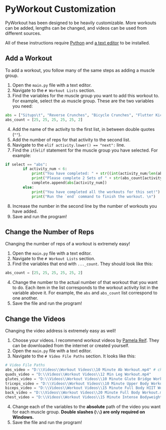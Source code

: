 # PyWorkout Customization

PyWorkout has been designed to be heavily customizable. More workouts can be added, lengths can be changed, and videos can be used from different sources.

All of these instructions require [Python](https://www.python.org/downloads/) and [a text editor](https://code.visualstudio.com/) to be installed.

## Add a Workout

To add a workout, you follow many of the same steps as adding a muscle group.

1. Open the `main.py` file with a text editor.
2. Navigate to the `# Workout Lists` section.
3. Find the variables for the muscle group you want to add this workout to. For example, select the `ab` muscle group. These are the two variables you need:

```python
abs = ["Situps\t", "Reverse Crunches", "Bicycle Crunches", "Flutter Kicks", "Leg Raises\t", "Elbow Planks\t"]
abs_count = [25, 25, 25, 25, 25, 2]
```

4. Add the name of the activity to the first list, in between double quotes (`""`).
5. Add the number of reps for that activity to the second list.
6. Navigate to the `elif activity.lower() == "next":` line.
7. Find the `if`/`elif` statement for the muscle group you have selected. For example:

```python
if select == "abs":
        if activity_num < 6:
            print("You have completed: " + str((int(activity_num/len(abs_count)*100))) + "%")
            print("Please complete 2 Sets of " + str(abs_count[activity_num]) + " Reps of " + str(abs[activity_num]) + "\n")
            complete.append(abs[activity_num])
        else:
            print("You have completed all the workouts for this set!")
            print("Run the `end` command to finish the workout. \n")
```

8. Increase the number in the second line by the number of workouts you have added.
9. Save and run the program!

## Change the Number of Reps

Changing the number of reps of a workout is extremely easy!

1. Open the `main.py` file with a text editor.
2. Navigate to the `# Workout Lists` section.
3. Find the variables that end with `..._count`. They should look like this:

```python
abs_count = [25, 25, 25, 25, 25, 2]
```

4. Change the number to the actual number of that workout that you want to do. Each item in the list corresponds to the workout activity list in the variable above it. For example, the `abs` and `abs_count` list correspond to one another.
5. Save the file and run the program!

## Change the Videos

Changing the video address is extremely easy as well!

1. Choose your videos. I recommend workout videos by [Pamela Reif](https://www.youtube.com/channel/UChVRfsT_ASBZk10o0An7Ucg). They can be downloaded from the internet or created yourself.
2. Open the `main.py` file with a text editor.
3. Navigate to the `# Video File Paths` section. It looks like this:

```python
# Video File Paths
abs_video = "D:\\Videos\\Workout Videos\\10 Minute Ab Workout.mp4" # change these to personal video path
quads_video = "D:\\Videos\\Workout Videos\\12 Min Leg Workout.mp4"
glutes_video = "D:\\Videos\\Workout Videos\\10 Minute Glute Bridge Workout.mp4"
triceps_video = "D:\\Videos\\Workout Videos\\10 Minute Upper Body Workout.mp4"
biceps_video = "D:\\Videos\\Workout Videos\\15 Minute Full Body HIIT Workout.mp4"
back_video = "D:\\Videos\\Workout Videos\\20 Minute Full Body Workout.mp4"
chest_video = "D:\\Videos\\Workout Videos\\15 Minute Intense Bodyweight Workout.mp4"
```

4. Change each of the variables to the **absolute** path of the video you want for each muscle group. **Double slashes (`\\`) are only required on Windows.**
5. Save the file and run the program!
